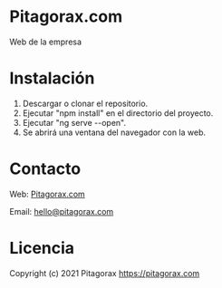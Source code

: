 # Pitagorax.com
Web de la empresa

# Instalación
1. Descargar o clonar el repositorio.
2. Ejecutar "npm install" en el directorio del proyecto.
3. Ejecutar "ng serve --open".
4. Se abrirá una ventana del navegador con la web.

# Contacto
Web: [Pitagorax.com](https://www.pitagorax.com)

Email: hello@pitagorax.com

# Licencia

Copyright (c) 2021 Pitagorax <https://pitagorax.com>




